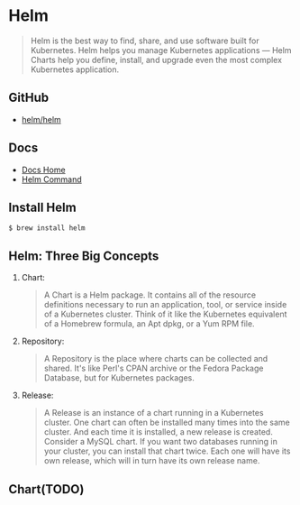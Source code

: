 # Helm

>Helm is the best way to find, share, and use software built for Kubernetes. Helm helps you manage Kubernetes applications — Helm Charts help you define, install, and upgrade even the most complex Kubernetes application.

## GitHub

- [helm/helm](https://github.com/helm/helm/releases)

## Docs

- [Docs Home](https://helm.sh/docs/)
- [Helm Command](https://helm.sh/docs/helm/helm/)

## Install Helm

```
$ brew install helm
```

## Helm: Three Big Concepts

1. Chart:
    >A Chart is a Helm package. It contains all of the resource definitions necessary to run an application, tool, or service inside of a Kubernetes cluster. Think of it like the Kubernetes equivalent of a Homebrew formula, an Apt dpkg, or a Yum RPM file.
2. Repository:
    >A Repository is the place where charts can be collected and shared. It's like Perl's CPAN archive or the Fedora Package Database, but for Kubernetes packages.
3. Release:
    >A Release is an instance of a chart running in a Kubernetes cluster. One chart can often be installed many times into the same cluster. And each time it is installed, a new release is created. Consider a MySQL chart. If you want two databases running in your cluster, you can install that chart twice. Each one will have its own release, which will in turn have its own release name.

## Chart(TODO)
